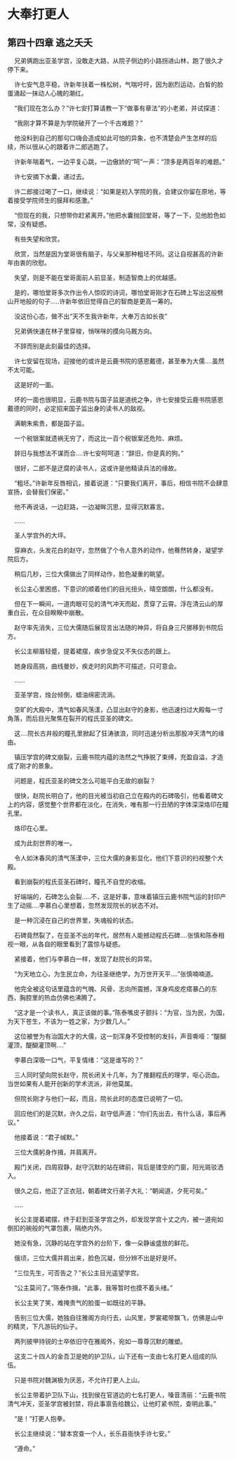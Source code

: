 # 大奉打更人 
 ## 第四十四章 逃之夭夭
     兄弟俩跑出亚圣学宫，没敢走大路，从院子侧边的小路拐进山林，跑了很久才停下来。

    许七安气息平稳，许新年扶着一株松树，气喘吁吁，因为剧烈运动，白皙的脸蛋涌起一抹动人心魄的潮红。

    “我们现在怎么办？”许七安打算请教一下“做事有章法”的小老弟，并试探道：

    “我刚才算不算是为学院破开了一个千古难题？”

    他没料到自己的那句口嗨会造成如此可怕的异象，也不清楚会产生怎样的后续，所以很从心的跟着许二郎逃跑了。

    许新年喘着气，一边平复心跳，一边傲娇的“呵”一声：“顶多是两百年的难题。”

    许七安摘下水囊，递过去。

    许二郎接过喝了一口，继续说：“如果是初入学院的我，会建议你留在原地，等着接受学院师生的膜拜和感激。”

    “但现在的我，只想带你赶紧离开。”他把水囊抛回堂哥，等了一下，见他脸色如常，没有疑惑。

    有些失望和欣赏。

    欣赏，当然是因为堂哥很有脑子，与父亲那种粗坯不同。这让自视甚高的许新年由衷的欣慰。

    失望，则是不能在堂哥面前人前显圣，制造智商上的优越感。

    是的，哪怕堂哥多次作出令人惊叹的诗词，哪怕堂哥刚才在石碑上写出这般劈山开地般的句子.....许新年依旧觉得自己的智商是更高一筹的。

    没这份心态，做不出“天不生我许新年，大奉万古如长夜”

    兄弟俩快速在林子里穿梭，悄咪咪的摸向马厩方向。

    不辞而别是此刻最佳的选择。

    许七安留在现场，迎接他的或许是云鹿书院的感恩戴德，甚至奉为大儒....虽然不太可能。

    这是好的一面。

    坏的一面也很明显，云鹿书院与国子监是道统之争，许七安接受云鹿书院感恩戴德的同时，必定招来国子监出身的读书人的敌视。

    满朝朱紫贵，都是国子监。

    一个税银案就遗祸无穷了，而这比一百个税银案还危险、麻烦。

    辞旧与我想法不谋而合....许七安呵呵道：“辞旧，你是真的狗。”

    很好，二郎不是迂腐的读书人，这或许是他精读兵法的缘故。

    “粗坯。”许新年反唇相讥，接着说道：“只要我们离开，事后，相信书院不会肆意宣扬，会替我们保密。”

    他不再说话，一边赶路，一边凝眸沉思，显得沉默寡言。

    ......

    圣人学宫外的大坪。

    穿麻衣，头发花白的赵守，忽然做了个令人意外的动作，他蓦然转身，凝望学院后方。

    稍后几秒，三位大儒做出了同样动作，脸色凝重的眺望。

    长公主心里困惑，下意识的顺着他们的目光扭头，晴空朗朗，什么都没有。

    但在下一瞬间，一道肉眼可见的清气冲天而起，贯穿了云霄。浮在清云山的厚重白云，在众目睽睽中崩散。

    赵守率先消失，三位大儒随后展现言出法随的神异，将自身三尺挪移到书院后方。

    长公主柳眉轻蹙，提着裙摆，疾步急促又不失仪态的跟上。

    她身段高挑，曲线曼妙，疾走时的风韵不可描述，只可意会。

    ......

    亚圣学宫，烛台倾倒，蜡油绵密流淌。

    空旷的大殿中，清气如春风荡漾，凸显出赵守的身影，他迅速扫过大殿每一寸角落，而后目光聚焦在裂开的程氏亚圣的碑文。

    这....院长古井般的瞳孔里掀起了狂涛骇浪，同时迅速分析出那股冲天清气的缘由。

    镇压学宫的碑文崩裂，云鹿书院内蕴的浩然之气挣脱了束缚，充盈自溢，才造成了刚才的景象。

    问题是，程氏亚圣的碑文怎么可能平白无故的崩裂？

    很快，赵院长明白了，他的目光被当初自己立在殿内的石碑吸引，他看着碑文上的内容，感觉整个世界都在淡化，在消失，唯有那一行丑陋的字体深深烙印在瞳孔里。

    烙印在心里。

    成为此刻世界的唯一。

    令人如沐春风的清气荡漾中，三位大儒的身影显化，他们下意识的扫视整个大殿。

    看到崩裂的程氏亚圣石碑时，瞳孔不自觉的收缩。

    好端端的，石碑怎么会裂.....不，这是好事，意味着镇压云鹿书院气运的封印产生了动摇....李慕白心里想着，忽然发现院长的状态不对。

    是一种沉浸在自己的世界里，失魂般的状态。

    石碑竟然裂了，在亚圣不出的年代，居然有人能撼动程氏石碑....张慎和陈泰相视一眼，从各自的眼里看到了震惊与疑惑。

    紧接着，他们与李慕白一样，发现了赵院长的异常。

    “为天地立心，为生民立命，为往圣继绝学，为万世开天平....”张慎喃喃道。

    他完全被这句话里蕴含的气魄、风骨、志向所震撼，浑身鸡皮疙瘩暴凸的东西，胸腔里的热血仿佛也沸腾了。

    “这才是一个读书人，真正该做的事。”陈泰嘴皮子颤抖：“为官，当为民，为国，为天下苍生，不该为一姓之家，为少数几人。”

    这位被誉为有治国大才的大儒，这一刻浑身不受控制的发抖，声音嘶哑：“醍醐灌顶，醍醐灌顶啊....”

    李慕白深吸一口气，平复情绪：“这是谁写的？”

    三人同时望向院长赵守，院长闭关十几年，为了推翻程氏的理学，呕心沥血。当世如果有人能开创新的学术流派，非他莫属。

    但院长刚才与他们一起，而且，院长此时的态度已说明了一切。

    回应他们的是沉默，许久之后，赵守低声道：“你们先出去，有什么话，事后再议。”

    他接着说：“君子缄默。”

    三位大儒躬身作揖，并肩离开。

    殿门关闭，四周寂静，赵守沉默的站在碑前，背后是镂空的门窗，阳光斑驳洒入。

    很久之后，他正了正衣冠，朝着碑文行弟子大礼：“朝闻道，夕死可矣。”

    .....

    长公主提着裙摆，终于赶到亚圣学宫之外，却发现学宫十丈之内，被一道宛如倒扣的碗般的气罩包裹，隔绝内外。

    她没有急，沉静的站在学宫外的台阶下，像一朵静谧盛放的鲜花。

    俄顷，三位大儒并肩出来，脸色沉凝，但分辨不出是好是坏。

    “三位先生，可否告之？”长公主目光遥望学宫。

    “公主莫问了。”陈泰作揖，“此事，我等暂时也摸不着头绪。”

    长公主笑了笑，难掩贵气的脸蛋一如既往的平静。

    告别三位大儒，她独自往雅阁方向行去，山风里，罗裳裙带飘飞，仿佛是山中的精灵，下凡游玩的仙子。

    两列披甲持锐的士卒依旧守在雅阁外，宛如一尊尊沉默的雕塑。

    这支二十四人的金吾卫是她的护卫队，山下还有一支由七名打更人组成的队伍。

    只是书院对魏渊极为厌恶，不允许打更人上山。

    长公主带着护卫队下山，找到侯在官道边的七名打更人，嗓音清丽：“云鹿书院清气冲天，亚圣学宫被封禁，将此事禀告给魏公，让他盯紧书院，查明此事。”

    “是！”打更人抱拳。

    长公主继续说：“替本宫查一个人，长乐县衙快手许七安。”

    “遵命。”